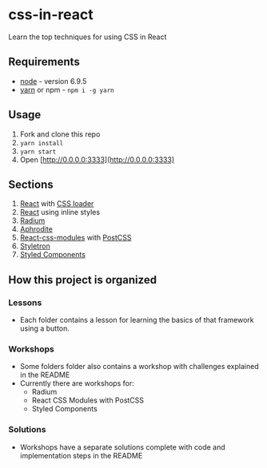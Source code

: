# css-in-react
Learn the top techniques for using CSS in React

## Requirements
* [node](https://nodejs.org/en/download/releases/) - version 6.9.5
* [yarn](https://yarnpkg.com) or npm - ``npm i -g yarn``

## Usage
1. Fork and clone this repo
2. ``yarn install``
6. ``yarn start``
7. Open [http://0.0.0.0:3333](http://0.0.0.0:3333)

## Sections
01. [React](https://github.com/facebook/react) with [CSS loader](https://github.com/webpack-contrib/css-loader)
02. [React](https://github.com/facebook/react) using inline styles
03. [Radium](https://github.com/FormidableLabs/radium)
04. [Aphrodite](https://github.com/Khan/aphrodite)
05. [React-css-modules](https://github.com/gajus/react-css-modules) with [PostCSS](https://github.com/postcss/postcss)
06. [Styletron](https://github.com/rtsao/styletron)
07. [Styled Components](https://github.com/styled-components/styled-components)

## How this project is organized
### Lessons
- Each folder contains a lesson for learning the basics of that framework using a button.
### Workshops
- Some folders folder also contains a workshop with challenges explained in the README
- Currently there are workshops for:
  - Radium
  - React CSS Modules with PostCSS
  - Styled Components
### Solutions
- Workshops have a separate solutions complete with code and implementation steps in the README
